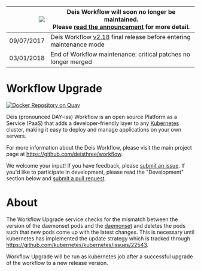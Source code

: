 
|![](https://upload.wikimedia.org/wikipedia/commons/thumb/1/17/Warning.svg/156px-Warning.svg.png) | Deis Workflow will soon no longer be maintained.<br />Please [read the announcement](https://deis.com/blog/2017/deis-workflow-final-release/) for more detail. |
|---:|---|
| 09/07/2017 | Deis Workflow [v2.18][] final release before entering maintenance mode |
| 03/01/2018 | End of Workflow maintenance: critical patches no longer merged |

# Workflow Upgrade
[![Docker Repository on Quay](https://quay.io/repository/deisci/workflow-upgrade/status "Docker Repository on Quay")](https://quay.io/repository/deisci/workflow-upgrade)

Deis (pronounced DAY-iss) Workflow is an open source Platform as a Service (PaaS) that adds a developer-friendly layer to any [Kubernetes](http://kubernetes.io) cluster, making it easy to deploy and manage applications on your own servers.

For more information about the Deis Workflow, please visit the main project page at https://github.com/deisthree/workflow.

We welcome your input! If you have feedback, please [submit an issue][issues]. If you'd like to participate in development, please read the "Development" section below and [submit a pull request][prs].

# About
The Workflow Upgrade service checks for the mismatch between the version of the daemonset pods and the [daemonset][daemons] and deletes the pods such that new pods come up with the latest changes. This is necessary until kubernetes has implemented the update strategy which is tracked through https://github.com/kubernetes/kubernetes/issues/22543.

Workflow Upgrade will be run as kubernetes job after a successful upgrade of the workflow to a new release version.

[issues]: https://github.com/deisthree/workflow/issues
[prs]: https://github.com/deisthree/workflow/pulls
[daemons]: http://kubernetes.io/docs/admin/daemons/
[v2.18]: https://github.com/deisthree/workflow/releases/tag/v2.18.0
